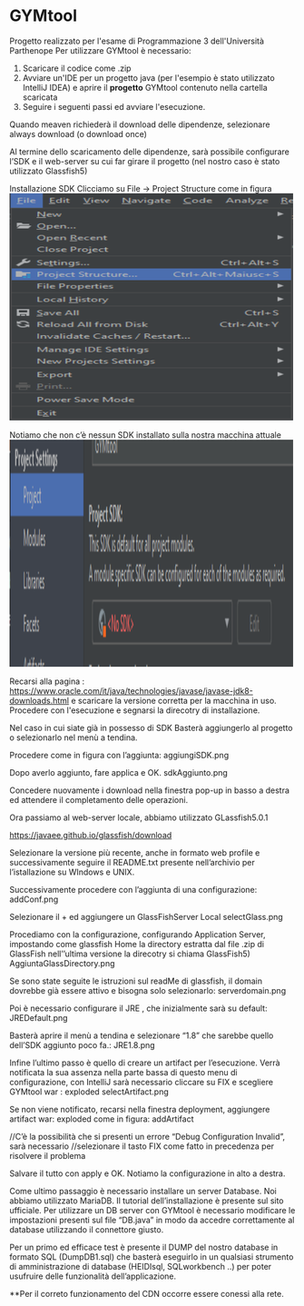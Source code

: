 # GYMtool
Progetto realizzato per l'esame di Programmazione 3 dell'Università Parthenope
Per utilizzare GYMtool è necessario:
1. Scaricare il codice come .zip 
2. Avviare un'IDE per un progetto java (per l'esempio è stato utilizzato IntelliJ IDEA)  e aprire il **progetto** GYMtool contenuto nella cartella scaricata
3. Seguire i seguenti passi ed avviare l'esecuzione.

Quando meaven richiederà il download delle dipendenze, selezionare always download (o download once)

Al termine dello scaricamento delle dipendenze, sarà possibile configurare l’SDK e  il web-server su cui far girare il progetto (nel nostro caso è stato utilizzato Glassfish5)

Installazione SDK
Clicciamo su File -> Project Structure come in figura
<img src="https://github.com/sergiosolmonte/GYMtoolProg3/blob/main/projectStructure.PNG?raw=true" width="500" height="400"/>

Notiamo che non c’è nessun SDK installato sulla nostra macchina attuale
<img src="https://github.com/sergiosolmonte/GYMtoolProg3/blob/main/noSDK.PNG?raw=true" width="500" height="400"/>


Recarsi alla pagina :
https://www.oracle.com/it/java/technologies/javase/javase-jdk8-downloads.html
e scaricare la versione corretta per la macchina in uso.
Procedere con l'esecuzione e segnarsi la direcotry di installazione.

Nel caso in cui siate già in possesso di SDK
Basterà aggiungerlo al progetto o selezionarlo nel menù a tendina.

Procedere come in figura con l’aggiunta:
aggiungiSDK.png

Dopo averlo aggiunto, fare applica e OK.
sdkAggiunto.png

Concedere nuovamente i download nella finestra pop-up in basso a destra ed attendere il completamento delle operazioni.


Ora passiamo al web-server locale, abbiamo utilizzato GLassfish5.0.1

https://javaee.github.io/glassfish/download

Selezionare la versione più recente, anche in formato web profile e successivamente seguire il README.txt presente nell’archivio per l’istallazione su WIndows e UNIX.

Successivamente procedere con l’aggiunta di una configurazione:
addConf.png

Selezionare il + ed aggiungere un GlassFishServer Local
selectGlass.png

Procediamo con la configurazione, configurando Application Server, impostando come glassfish Home la directory estratta dal file .zip di GlassFish nell’’ultima versione la direcotry si chiama GlassFish5)
AggiuntaGlassDirectory.png

Se sono state seguite le istruzioni sul readMe di glassfish, il domain dovrebbe già essere attivo e bisogna solo selezionarlo:
serverdomain.png

Poi è necessario configurare il JRE , che inizialmente sarà su default:
JREDefault.png

Basterà aprire il menù a tendina e selezionare “1.8” che sarebbe quello dell’SDK aggiunto poco fa.:
JRE1.8.png

Infine l’ultimo passo è quello di creare un artifact per l’esecuzione. Verrà notificata la sua assenza nella parte bassa di questo menu di configurazione, con IntelliJ sarà necessario cliccare su FIX e scegliere GYMtool war : exploded
selectArtifact.png

Se non viene notificato, recarsi nella finestra deployment, aggiungere artifact war: exploded come in figura:
addArtifact

//C’è la possibilità che si presenti un errore “Debug Configuration Invalid”, sarà necessario //selezionare il tasto FIX come fatto in precedenza per risolvere il problema

Salvare il tutto con apply e OK. Notiamo la configurazione in alto a destra.

Come ultimo passaggio è necessario installare un server Database. 
Noi abbiamo utilizzato MariaDB. Il tutorial dell’installazione è presente sul sito ufficiale.
Per utilizzare un DB server con GYMtool è necessario modificare le impostazioni presenti sul file “DB.java” in modo da accedre correttamente al database utilizzando il connettore giusto.

Per un primo ed efficace test è presente il DUMP del nostro database in formato SQL (DumpDB1.sql) che basterà eseguirlo in un qualsiasi strumento di amministrazione di database (HEIDIsql, SQLworkbench ..) per poter usufruire delle funzionalità dell’applicazione.










**Per il correto funzionamento del CDN occorre essere conessi alla rete.
